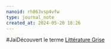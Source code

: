 ```yaml
---
nanoid: rh863vsp4vfw
type: journal_note
created_at: 2024-05-20 18:26
---
```

#JaiDécouvert le terme [Littérature Grise](https://fr.m.wikipedia.org/wiki/Litt%C3%A9rature_grise)
